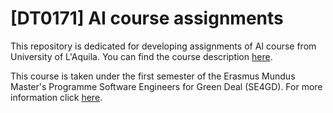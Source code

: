 # [DT0171] AI course assignments
This repository is dedicated for developing assignments of AI course from University of L'Aquila. You can find the course description [here](https://univaq.coursecatalogue.cineca.it/insegnamenti/2024/35820/2017/12/10013?coorte=2024&schemaid=11318).

This course is taken under the first semester of the Erasmus Mundus Master's Programme Software Engineers for Green Deal (SE4GD). For more information click [here](https://se4gd.lutsoftware.com/).

